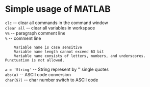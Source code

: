 # Simple usage of MATLAB

`clc` 		-- clear all commands in the command window  
`clear all` 		-- clear all variables in workspace  
`%%` 		-- paragraph comment line  
`%` 		-- comment line  

		Variable name is case sensitive
		Variable name length cannot exceed 63 bit
		Variable name consists of letters, numbers, and underscores. Punctuation is not allowed.

`a = 'String'` -- String represent by '' single quotes  
`abs(a)` --	ASCII code conversion  
`char(97)` --	char number switch to ASCII code  
